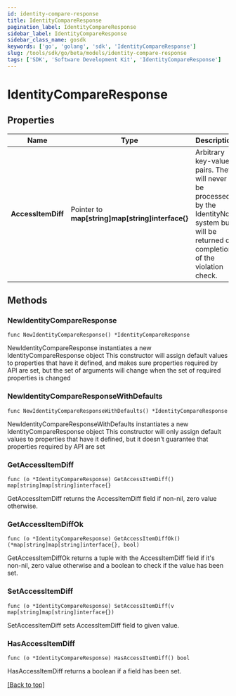```yaml
---
id: identity-compare-response
title: IdentityCompareResponse
pagination_label: IdentityCompareResponse
sidebar_label: IdentityCompareResponse
sidebar_class_name: gosdk
keywords: ['go', 'golang', 'sdk', 'IdentityCompareResponse'] 
slug: /tools/sdk/go/beta/models/identity-compare-response
tags: ['SDK', 'Software Development Kit', 'IdentityCompareResponse']
---
```


# IdentityCompareResponse

## Properties

Name | Type | Description | Notes
------------ | ------------- | ------------- | -------------
**AccessItemDiff** | Pointer to **map[string]map[string]interface{}** | Arbitrary key-value pairs. They will never be processed by the IdentityNow system but will be returned on completion of the violation check. | [optional] 

## Methods

### NewIdentityCompareResponse

`func NewIdentityCompareResponse() *IdentityCompareResponse`

NewIdentityCompareResponse instantiates a new IdentityCompareResponse object
This constructor will assign default values to properties that have it defined,
and makes sure properties required by API are set, but the set of arguments
will change when the set of required properties is changed

### NewIdentityCompareResponseWithDefaults

`func NewIdentityCompareResponseWithDefaults() *IdentityCompareResponse`

NewIdentityCompareResponseWithDefaults instantiates a new IdentityCompareResponse object
This constructor will only assign default values to properties that have it defined,
but it doesn't guarantee that properties required by API are set

### GetAccessItemDiff

`func (o *IdentityCompareResponse) GetAccessItemDiff() map[string]map[string]interface{}`

GetAccessItemDiff returns the AccessItemDiff field if non-nil, zero value otherwise.

### GetAccessItemDiffOk

`func (o *IdentityCompareResponse) GetAccessItemDiffOk() (*map[string]map[string]interface{}, bool)`

GetAccessItemDiffOk returns a tuple with the AccessItemDiff field if it's non-nil, zero value otherwise
and a boolean to check if the value has been set.

### SetAccessItemDiff

`func (o *IdentityCompareResponse) SetAccessItemDiff(v map[string]map[string]interface{})`

SetAccessItemDiff sets AccessItemDiff field to given value.

### HasAccessItemDiff

`func (o *IdentityCompareResponse) HasAccessItemDiff() bool`

HasAccessItemDiff returns a boolean if a field has been set.


[[Back to top]](#) 


